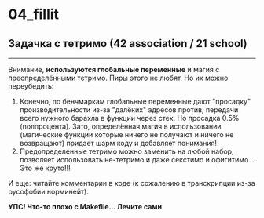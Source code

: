 # 04_fillit

## Задачка с тетримо (42 association / 21 school)

--------
Внимание, __используются глобальные переменные__ и магия с преопределёнными тетримо. Пиры этого не любят. Но их можно переубедить:

1. Конечно, по бенчмаркам глобальные переменные дают "просадку" производительности из-за "далёких" адресов против, передачи всего нужного барахла в функции через стек. Но просадка 0.5% (полпроцента). Зато, определённая магия в использовании (магические функции которые ничего не получают и ничего не возвращают) придает шарм коду и добавляет понимания! 
2. Предопределенные тетримо можно заменить на любой набор, позволяет использовать не-тетримо и даже секстимо и офигитимо... Это же круто!!!

И еще: читайте комментарии в коде (к сожалению в транскрипции из-за русофобии норминейт).

__УПС! Что-то плохо с Makefile... Лечите сами__


